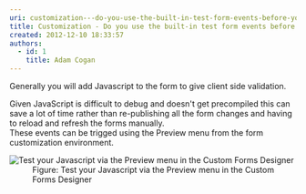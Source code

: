 ```yaml
---
uri: customization---do-you-use-the-built-in-test-form-events-before-you-publish-javascript-changes
title: Customization - Do you use the built-in test form events before you publish JavaScript changes?
created: 2012-12-10 18:33:57
authors:
  - id: 1
    title: Adam Cogan
---
```





<span class='intro'> <p>
          Generally you will add Javascript to the form to give client side validation.
        </p> </span>

 <p>
          Given JavaScript is difficult to debug and doesn't get precompiled this can save
          a lot of time rather than re-publishing all the form changes and having to reload
          and refresh the forms manually.<br>
          These events can be trigged using the Preview menu from the form customization environment.
        </p>
        <dl class="image">
          <dt>
            <img alt="Test your Javascript via the Preview menu in the Custom Forms Designer" src="/PublishingImages/CRM_TestForm.jpg" /></dt>
          <dd>
            Figure&#58; Test your Javascript via the Preview menu in the Custom Forms Designer
          </dd>
        </dl>



